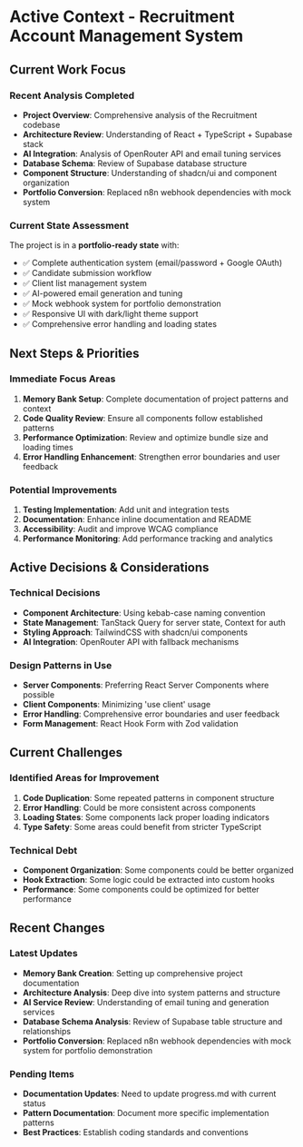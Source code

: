 # Active Context - Recruitment Account Management System

## Current Work Focus

### Recent Analysis Completed
- **Project Overview**: Comprehensive analysis of the Recruitment codebase
- **Architecture Review**: Understanding of React + TypeScript + Supabase stack
- **AI Integration**: Analysis of OpenRouter API and email tuning services
- **Database Schema**: Review of Supabase database structure
- **Component Structure**: Understanding of shadcn/ui and component organization
- **Portfolio Conversion**: Replaced n8n webhook dependencies with mock system

### Current State Assessment
The project is in a **portfolio-ready state** with:
- ✅ Complete authentication system (email/password + Google OAuth)
- ✅ Candidate submission workflow
- ✅ Client list management system
- ✅ AI-powered email generation and tuning
- ✅ Mock webhook system for portfolio demonstration
- ✅ Responsive UI with dark/light theme support
- ✅ Comprehensive error handling and loading states

## Next Steps & Priorities

### Immediate Focus Areas
1. **Memory Bank Setup**: Complete documentation of project patterns and context
2. **Code Quality Review**: Ensure all components follow established patterns
3. **Performance Optimization**: Review and optimize bundle size and loading times
4. **Error Handling Enhancement**: Strengthen error boundaries and user feedback

### Potential Improvements
1. **Testing Implementation**: Add unit and integration tests
2. **Documentation**: Enhance inline documentation and README
3. **Accessibility**: Audit and improve WCAG compliance
4. **Performance Monitoring**: Add performance tracking and analytics

## Active Decisions & Considerations

### Technical Decisions
- **Component Architecture**: Using kebab-case naming convention
- **State Management**: TanStack Query for server state, Context for auth
- **Styling Approach**: TailwindCSS with shadcn/ui components
- **AI Integration**: OpenRouter API with fallback mechanisms

### Design Patterns in Use
- **Server Components**: Preferring React Server Components where possible
- **Client Components**: Minimizing 'use client' usage
- **Error Handling**: Comprehensive error boundaries and user feedback
- **Form Management**: React Hook Form with Zod validation

## Current Challenges

### Identified Areas for Improvement
1. **Code Duplication**: Some repeated patterns in component structure
2. **Error Handling**: Could be more consistent across components
3. **Loading States**: Some components lack proper loading indicators
4. **Type Safety**: Some areas could benefit from stricter TypeScript

### Technical Debt
- **Component Organization**: Some components could be better organized
- **Hook Extraction**: Some logic could be extracted into custom hooks
- **Performance**: Some components could be optimized for better performance

## Recent Changes

### Latest Updates
- **Memory Bank Creation**: Setting up comprehensive project documentation
- **Architecture Analysis**: Deep dive into system patterns and structure
- **AI Service Review**: Understanding of email tuning and generation services
- **Database Schema Analysis**: Review of Supabase table structure and relationships
- **Portfolio Conversion**: Replaced n8n webhook dependencies with mock system for portfolio demonstration

### Pending Items
- **Documentation Updates**: Need to update progress.md with current status
- **Pattern Documentation**: Document more specific implementation patterns
- **Best Practices**: Establish coding standards and conventions
